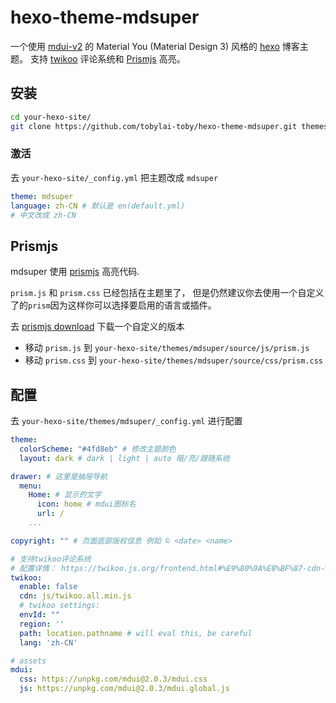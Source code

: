 # hexo-theme-mdsuper
一个使用 [mdui-v2](https://mdui.org) 的 Material You (Material Design 3) 风格的 [hexo](https://hexo.io) 博客主题。
支持 [twikoo](https://twikoo.js.org) 评论系统和 [Prismjs](https://prismjs.com/) 高亮。

## 安装
```bash
cd your-hexo-site/
git clone https://github.com/tobylai-toby/hexo-theme-mdsuper.git themes/mdsuper
```
### 激活
去 `your-hexo-site/_config.yml` 把主题改成 `mdsuper`
```yaml
theme: mdsuper
language: zh-CN # 默认是 en(default.yml)
# 中文改成 zh-CN
```
## Prismjs
mdsuper 使用 [prismjs](https://prismjs.com/) 高亮代码.

`prism.js` 和 `prism.css` 已经包括在主题里了， 但是仍然建议你去使用一个自定义了的`prism`因为这样你可以选择要启用的语言或插件。

去 [prismjs download](https://prismjs.com/download.html) 下载一个自定义的版本
- 移动 `prism.js` 到 `your-hexo-site/themes/mdsuper/source/js/prism.js`
- 移动 `prism.css` 到 `your-hexo-site/themes/mdsuper/source/css/prism.css`

## 配置
去 `your-hexo-site/themes/mdsuper/_config.yml` 进行配置
```yaml
theme:
  colorScheme: "#4fd8eb" # 修改主题颜色
  layout: dark # dark | light | auto 暗/亮/跟随系统

drawer: # 这里是抽屉导航
  menu: 
    Home: # 显示的文字
      icon: home # mdui图标名
      url: /
    ...

copyright: "" # 页面底部版权信息 例如 © <date> <name>

# 支持twikoo评论系统
# 配置详情： https://twikoo.js.org/frontend.html#%E9%80%9A%E8%BF%87-cdn-%E5%BC%95%E5%85%A5
twikoo: 
  enable: false
  cdn: js/twikoo.all.min.js 
  # twikoo settings:
  envId: ""
  region: '' 
  path: location.pathname # will eval this, be careful
  lang: 'zh-CN' 

# assets
mdui:
  css: https://unpkg.com/mdui@2.0.3/mdui.css
  js: https://unpkg.com/mdui@2.0.3/mdui.global.js
```